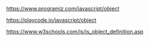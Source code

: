 https://www.programiz.com/javascript/object

https://playcode.io/javascript/object

https://www.w3schools.com/js/js_object_definition.asp
